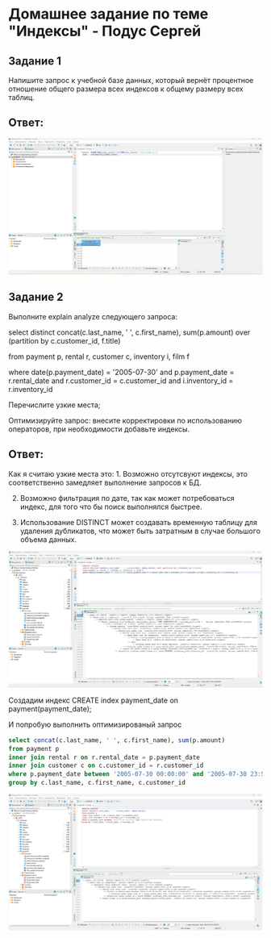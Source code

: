 # Домашнее задание по теме "Индексы" - Подус Сергей

## Задание 1

Напишите запрос к учебной базе данных, который вернёт процентное отношение общего размера всех индексов к общему размеру всех таблиц.

## Ответ:

![Скриншот 1](https://github.com/Wanderwille/scrinshot/blob/main/ngotm.png)

## Задание 2

Выполните explain analyze следующего запроса:

select distinct concat(c.last_name, ' ', c.first_name), sum(p.amount) over (partition by c.customer_id, f.title)

from payment p, rental r, customer c, inventory i, film f

where date(p.payment_date) = '2005-07-30' and p.payment_date = r.rental_date and r.customer_id = c.customer_id and i.inventory_id = r.inventory_id

Перечислите узкие места;

Оптимизируйте запрос: внесите корректировки по использованию операторов, при необходимости добавьте индексы.

## Ответ:

Как я считаю узкие места это: 1. Возможно отсутсвуют индексы, это соответственно замедляет выполнение запросов к БД. 

2. Возможно фильтрация по дате, так как может потребоваться индекс, для того что бы поиск выполнялся быстрее. 

3. Использование DISTINCT может создавать временную таблицу для удаления дубликатов, что может быть затратным в случае большого объема данных.

![Скриншот 2](https://github.com/Wanderwille/scrinshot/blob/main/explain%20analyze.png)

Создадим индекс CREATE index payment_date on payment(payment_date);

И попробую выполнить оптимизированый запрос

```sql
select concat(c.last_name, ' ', c.first_name), sum(p.amount)
from payment p
inner join rental r on r.rental_date = p.payment_date
inner join customer c on c.customer_id = r.customer_id 
where p.payment_date between '2005-07-30 00:00:00' and '2005-07-30 23:59:59'
group by c.last_name, c.first_name, c.customer_id  
```

![Скриншот 3](https://github.com/Wanderwille/scrinshot/blob/main/explain2%20.png)
